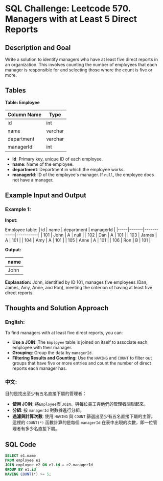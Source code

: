 # SQL Challenge: Leetcode 570. Managers with at Least 5 Direct Reports

## Description and Goal

Write a solution to identify managers who have at least five direct reports in an organization. This involves counting the number of employees that each manager is responsible for and selecting those where the count is five or more.

## Tables

**Table: Employee**

| Column Name | Type    |
|-------------|---------|
| id          | int     |
| name        | varchar |
| department  | varchar |
| managerId   | int     |

- **id**: Primary key, unique ID of each employee.
- **name**: Name of the employee.
- **department**: Department in which the employee works.
- **managerId**: ID of the employee's manager. If `null`, the employee does not have a manager.

## Example Input and Output

### Example 1:

**Input:**

Employee table:
| id  | name  | department | managerId |
|-----|-------|------------|-----------|
| 101 | John  | A          | null      |
| 102 | Dan   | A          | 101       |
| 103 | James | A          | 101       |
| 104 | Amy   | A          | 101       |
| 105 | Anne  | A          | 101       |
| 106 | Ron   | B          | 101       |

**Output:**

| name |
|------|
| John |

**Explanation:**
John, identified by ID 101, manages five employees (Dan, James, Amy, Anne, and Ron), meeting the criterion of having at least five direct reports.

## Thoughts and Solution Approach

### English:
To find managers with at least five direct reports, you can:
- **Use a JOIN**: The `Employee` table is joined on itself to associate each employee with their manager.
- **Grouping**: Group the data by `managerId`.
- **Filtering Results and Counting**: Use the `HAVING` and `COUNT` to filter out groups that have five or more entries and count the number of direct reports each manager has.
  
### 中文:
目的是找出至少有五名直接下屬的管理者：
- **使用 JOIN**: 將`Employee`表 `JOIN`，與每位員工與他們的管理者關聯起來。
- **分組**: 按 `managerId` 對數據進行分組。
- **過濾與計算次數**: 使用 `HAVING` 與 `COUNT` 篩選出至少有五名直接下屬的主管。這裡的 `COUNT(*)` 函數計算的是每個 `managerId` 在表中出現的次數，即一位管理者有多少名直接下屬。


## SQL Code
```sql
SELECT e1.name
FROM employee e1 
JOIN employee e2 ON e1.id = e2.managerId
GROUP BY e1.id
HAVING COUNT(*) >= 5;

